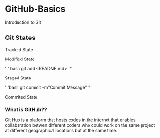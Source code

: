 # GitHub-Basics
Introduction to Git

## Git States
Tracked State

Modified State


''' bash
     git add <README.md>
''' 



Staged State


'''bash
   git commit -m"Commit Message"
'''


Commited State

### What is GitHub??
Git Hub is a platform that hosts codes in the internet that enables collabaration betwen different coders who could work on the same project at different geographical locations but at the same time.

